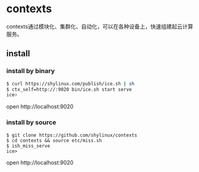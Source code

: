 # contexts

contexts通过模块化、集群化、自动化，可以在各种设备上，快速组建起云计算服务。

## install

### install by binary
``` sh
$ curl https://shylinux.com/publish/ice.sh | sh
$ ctx_self=http://:9020 bin/ice.sh start serve
ice>
```
open http://localhost:9020

### install by source
```
$ git clone https://github.com/shylinux/contexts
$ cd contexts && source etc/miss.sh
$ ish_miss_serve
ice>
```
open http://localhost:9020


